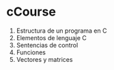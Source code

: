 # cCourse

1. Estructura de un programa en C
2. Elementos de lenguaje C
3. Sentencias de control
4. Funciones
5. Vectores y matrices
